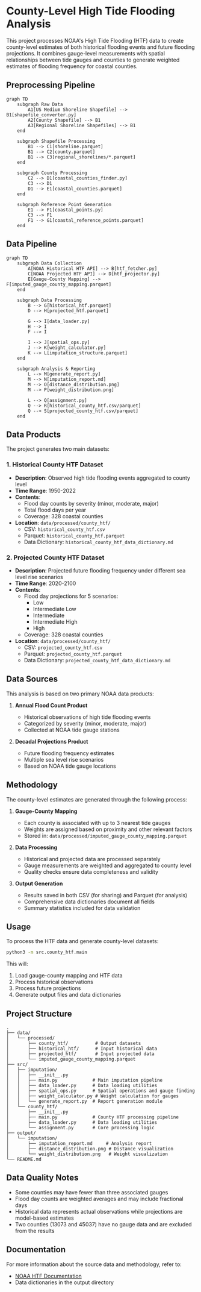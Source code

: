 # County-Level High Tide Flooding Analysis

This project processes NOAA's High Tide Flooding (HTF) data to create county-level estimates of both historical flooding events and future flooding projections. It combines gauge-level measurements with spatial relationships between tide gauges and counties to generate weighted estimates of flooding frequency for coastal counties.


## Preprocessing Pipeline

```mermaid
graph TD
    subgraph Raw Data
        A1[US Medium Shoreline Shapefile] --> B1[shapefile_converter.py]
        A2[County Shapefile] --> B1
        A3[Regional Shoreline Shapefiles] --> B1
    end

    subgraph Shapefile Processing
        B1 --> C1[shoreline.parquet]
        B1 --> C2[county.parquet]
        B1 --> C3[regional_shorelines/*.parquet]
    end

    subgraph County Processing
        C2 --> D1[coastal_counties_finder.py]
        C3 --> D1
        D1 --> E1[coastal_counties.parquet]
    end

    subgraph Reference Point Generation
        E1 --> F1[coastal_points.py]
        C3 --> F1
        F1 --> G1[coastal_reference_points.parquet]
    end
```

## Data Pipeline

```mermaid
graph TD
    subgraph Data Collection
        A[NOAA Historical HTF API] --> B[htf_fetcher.py]
        C[NOAA Projected HTF API] --> D[htf_projector.py]
        E[Gauge-County Mapping] --> F[imputed_gauge_county_mapping.parquet]
    end

    subgraph Data Processing
        B --> G[historical_htf.parquet]
        D --> H[projected_htf.parquet]
        
        G --> I[data_loader.py]
        H --> I
        F --> I
        
        I --> J[spatial_ops.py]
        J --> K[weight_calculator.py]
        K --> L[imputation_structure.parquet]
    end

    subgraph Analysis & Reporting
        L --> M[generate_report.py]
        M --> N[imputation_report.md]
        M --> O[distance_distribution.png]
        M --> P[weight_distribution.png]
        
        L --> Q[assignment.py]
        Q --> R[historical_county_htf.csv/parquet]
        Q --> S[projected_county_htf.csv/parquet]
    end
```


## Data Products

The project generates two main datasets:

### 1. Historical County HTF Dataset
- **Description**: Observed high tide flooding events aggregated to county level
- **Time Range**: 1950-2022
- **Contents**: 
  - Flood day counts by severity (minor, moderate, major)
  - Total flood days per year
  - Coverage: 328 coastal counties
- **Location**: `data/processed/county_htf/`
  - CSV: `historical_county_htf.csv`
  - Parquet: `historical_county_htf.parquet`
  - Data Dictionary: `historical_county_htf_data_dictionary.md`

### 2. Projected County HTF Dataset
- **Description**: Projected future flooding frequency under different sea level rise scenarios
- **Time Range**: 2020-2100
- **Contents**:
  - Flood day projections for 5 scenarios:
    - Low
    - Intermediate Low
    - Intermediate
    - Intermediate High
    - High
  - Coverage: 328 coastal counties
- **Location**: `data/processed/county_htf/`
  - CSV: `projected_county_htf.csv`
  - Parquet: `projected_county_htf.parquet`
  - Data Dictionary: `projected_county_htf_data_dictionary.md`

## Data Sources

This analysis is based on two primary NOAA data products:

1. **Annual Flood Count Product**
   - Historical observations of high tide flooding events
   - Categorized by severity (minor, moderate, major)
   - Collected at NOAA tide gauge stations

2. **Decadal Projections Product**
   - Future flooding frequency estimates
   - Multiple sea level rise scenarios
   - Based on NOAA tide gauge locations

## Methodology

The county-level estimates are generated through the following process:

1. **Gauge-County Mapping**
   - Each county is associated with up to 3 nearest tide gauges
   - Weights are assigned based on proximity and other relevant factors
   - Stored in: `data/processed/imputed_gauge_county_mapping.parquet`

2. **Data Processing**
   - Historical and projected data are processed separately
   - Gauge measurements are weighted and aggregated to county level
   - Quality checks ensure data completeness and validity

3. **Output Generation**
   - Results saved in both CSV (for sharing) and Parquet (for analysis)
   - Comprehensive data dictionaries document all fields
   - Summary statistics included for data validation

## Usage

To process the HTF data and generate county-level datasets:

```bash
python3 -m src.county_htf.main
```

This will:
1. Load gauge-county mapping and HTF data
2. Process historical observations
3. Process future projections
4. Generate output files and data dictionaries

## Project Structure

```
.
├── data/
│   └── processed/
│       ├── county_htf/          # Output datasets
│       ├── historical_htf/      # Input historical data
│       ├── projected_htf/       # Input projected data
│       └── imputed_gauge_county_mapping.parquet
├── src/
│   ├── imputation/
│   │   ├── __init__.py
│   │   ├── main.py             # Main imputation pipeline
│   │   ├── data_loader.py      # Data loading utilities
│   │   ├── spatial_ops.py      # Spatial operations and gauge finding
│   │   ├── weight_calculator.py # Weight calculation for gauges
│   │   └── generate_report.py  # Report generation module
│   └── county_htf/
│       ├── __init__.py
│       ├── main.py             # County HTF processing pipeline
│       ├── data_loader.py      # Data loading utilities
│       └── assignment.py       # Core processing logic
├── output/
│   └── imputation/
│       ├── imputation_report.md     # Analysis report
│       ├── distance_distribution.png # Distance visualization
│       └── weight_distribution.png   # Weight visualization
└── README.md
```

## Data Quality Notes

- Some counties may have fewer than three associated gauges
- Flood day counts are weighted averages and may include fractional days
- Historical data represents actual observations while projections are model-based estimates
- Two counties (13073 and 45037) have no gauge data and are excluded from the results

## Documentation

For more information about the source data and methodology, refer to:
- [NOAA HTF Documentation](https://tidesandcurrents.noaa.gov/publications/HTF_Notice_of_Methodology_Update_2023.pdf)
- Data dictionaries in the output directory 